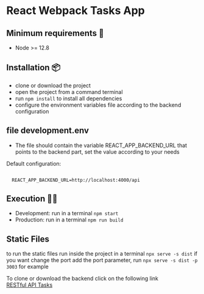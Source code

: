 # React Webpack Tasks App 

## Minimum requirements 📄
- Node >= 12.8


## Installation 📦
- clone or download the project
- open the project from a command terminal
- run `npm install` to install all dependencies
- configure the environment variables file according to the backend configuration

## file development.env
- The file should contain the variable REACT_APP_BACKEND_URL that points to the backend part, set the value according to your needs

Default configuration:

```env

  REACT_APP_BACKEND_URL=http://localhost:4000/api
```


## Execution 🚀🚀 
- Development: run in a terminal `npm start`
- Production: run in a terminal `npm run build`

## Static Files 
to run the static files run inside the project in a terminal `npx serve -s dist`
if you want change the port add the port parameter, run `npx serve -s dist -p 3003` for example


To clone or download the backend click on the following link 
<br>
<a href="https://github.com/eduardo-talavera/restful-api-tasks">RESTful API Tasks</a>
